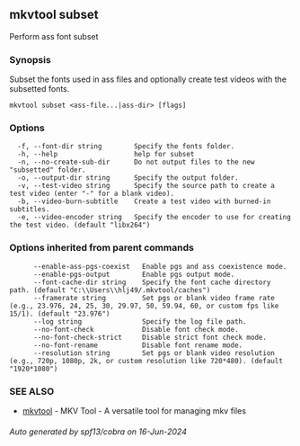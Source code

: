## mkvtool subset

Perform ass font subset

### Synopsis

Subset the fonts used in ass files and optionally create test videos with the subsetted fonts.

```
mkvtool subset <ass-file...|ass-dir> [flags]
```

### Options

```
  -f, --font-dir string        Specify the fonts folder.
  -h, --help                   help for subset
  -n, --no-create-sub-dir      Do not output files to the new "subsetted" folder.
  -o, --output-dir string      Specify the output folder.
  -v, --test-video string      Specify the source path to create a test video (enter "-" for a blank video).
  -b, --video-burn-subtitle    Create a test video with burned-in subtitles.
  -e, --video-encoder string   Specify the encoder to use for creating the test video. (default "libx264")
```

### Options inherited from parent commands

```
      --enable-ass-pgs-coexist   Enable pgs and ass coexistence mode.
      --enable-pgs-output        Enable pgs output mode.
      --font-cache-dir string    Specify the font cache directory path. (default "C:\\Users\\hlj49/.mkvtool/caches")
      --framerate string         Set pgs or blank video frame rate (e.g., 23.976, 24, 25, 30, 29.97, 50, 59.94, 60, or custom fps like 15/1). (default "23.976")
      --log string               Specify the log file path.
      --no-font-check            Disable font check mode.
      --no-font-check-strict     Disable strict font check mode.
      --no-font-rename           Disable font rename mode.
      --resolution string        Set pgs or blank video resolution (e.g., 720p, 1080p, 2k, or custom resolution like 720*480). (default "1920*1080")
```

### SEE ALSO

* [mkvtool](mkvtool.md)	 - MKV Tool - A versatile tool for managing mkv files

###### Auto generated by spf13/cobra on 16-Jun-2024

